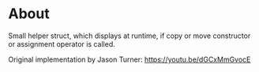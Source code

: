 # About

Small helper struct, which displays at runtime, if copy or move constructor or assignment operator is called.

Original implementation by Jason Turner: https://youtu.be/dGCxMmGvocE
